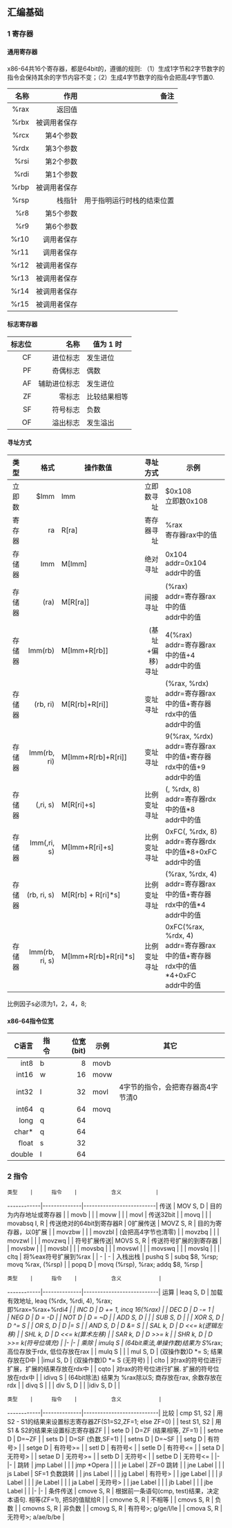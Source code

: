 ## 汇编基础

### 1 寄存器

#### 通用寄存器

x86-64共16个寄存器，都是64bit的，遵循的规则:
（1）生成1字节和2字节数字的指令会保持其余的字节内容不变；（2）生成4字节数字的指令会把高4字节置0.

 名称 |     作用    | 备注 |
-----:|------------:|-----:|
 %rax |返回值       |
 %rbx |被调用者保存 |
 %rcx |第4个参数    |
 %rdx |第3个参数    |
 %rsi |第2个参数    |
 %rdi |第1个参数    |
 %rbp |被调用者保存 |
 %rsp |栈指针       |用于指明运行时栈的结束位置
 %r8  |第5个参数    |
 %r9  |第6个参数    |
 %r10 |调用者保存   |
 %r11 |调用者保存   |
 %r12 |被调用者保存 |
 %r13 |被调用者保存 |
 %r14 |被调用者保存 |
 %r15 |被调用者保存 |


####  标志寄存器

标志位 |      名称    |   值为 1 时   |
------:|-------------:|---------------|
   CF  |     进位标志 | 发生进位      |
   PF  |     奇偶标志 | 偶数          |
   AF  | 辅助进位标志 | 发生进位      |
   ZF  |       零标志 | 比较结果相等  |
   SF  |     符号标志 | 负数          |
   OF  |     溢出标志 | 发生溢出      |


#### 寻址方式

 类型 |       格式     |       操作数值       |     寻址方式    |     示例   |
-----:|---------------:|--------------------- |----------------:|------------|
立即数|           $Imm | Imm                  | 立即数寻址      | $0x108 <br/> 立即数0x108 |
寄存器|           ra   | R[ra]                | 寄存器寻址      | %rax <br/> 寄存器rax中的值 |
存储器|           Imm  | M[Imm]               | 绝对寻址        | 0x104 <br/> addr=0x104 <br/> addr中的值| 
存储器|           (ra) | M[R[ra]]             | 间接寻址        | (%rax) <br/>  addr=寄存器rax中的值 <br/> addr中的值 |
存储器|        Imm(rb) | M[Imm+R[rb]]         | (基址+偏移)寻址 | 4(%rax) <br/> addr=寄存器rax中的值+4 <br/> addr中的值 |
存储器|       (rb, ri) | M[R[rb]+R[ri]]       | 变址寻址        | (%rax, %rdx) <br/> addr=寄存器rax中的值+寄存器rdx中的值 <br/> addr中的值 |
存储器|    Imm(rb, ri) | M[Imm+R[rb]+R[ri]]   | 变址寻址        | 9(%rax, %rdx) <br/> addr=寄存器rax中的值+寄存器rdx中的值+9 <br/> addr中的值 | 
存储器|       (,ri, s) | M[R[ri]+s]           | 比例变址寻址    | (, %rdx, 8) <br/> addr=寄存器rdx中的值*8 <br/> addr中的值 |
存储器|    Imm(,ri, s) | M[Imm+R[ri]+s]       | 比例变址寻址    | 0xFC(, %rdx, 8) <br/> addr=寄存器rdx中的值*8+0xFC <br/> addr中的值 |
存储器|    (rb, ri, s) | M[R[rb] + R[ri]*s]   | 比例变址寻址    | (%rax, %rdx, 4) <br/> addr=寄存器rax中的值+寄存器rdx中的值*4 <br/> addr中的值 |
存储器| Imm(rb, ri, s) | M[Imm+R[rb]+R[ri]*s] | 比例变址寻址    | 0xFC(%rax, %rdx, 4) <br/> addr=寄存器rax中的值+寄存器rdx中的值*4+0xFC <br/> addr中的值 |

比例因子s必须为1，2，4，8;


#### x86-64指令位宽

C语言  |指令 | 位宽(bit) | 示例 |           其它     |
------:|-----|----------:|------|--------------------|
int8   | b   |         8 | movb |
int16  | w   |        16 | movw |
int32  | l   |        32 | movl | 4字节的指令，会把寄存器高4字节清0
int64  | q   |        64 | movq |
long   | q   |        64 |      |
char*  | q   |        64 |      |
float  | s   |        32 |      |
double | l   |        64 |      |


### 2 指令

    类型    |      指令    |           含义           |
------------|--------------|--------------------------| 
传送        | MOV S, D     | 目的为内存地址或寄存器   |
            | movb         |                          |
            | movw         |                          |
            | movl         | 传送32bit                |
            | movq         |                          |
            | movabsq I, R | 传送绝对的64bit到寄存器R |
0扩展传送   | MOVZ S, R    | 目的为寄存器，以0扩展    |
            | movzbw       |                          |
            | movzbl       | (会把高4字节也清零)      |
            | movzbq       |                          |
            | movzwl       |                          |
            | movzwq       |                          |
符号扩展传送| MOVS S, R    | 传送符号扩展的到寄存器   |
            | movsbw       |                          |
            | movsbl       |                          |
            | movsbq       |                          |
            | movswl       |                          |
            | movswq       |                          |
            | movslq       |                          |
            | cltq         | 将%eax符号扩展到%rax     |
            | -            | -                        |
  入栈出栈  | pushq S      | subq $8, %rsp;  movq %rax, (%rsp) | 
            | popq  D      | movq (%rsp), %rax;  addq $8, %rsp |


    类型    |      指令    |           含义            |
------------|--------------|---------------------------| 
   运算     | leaq S, D    | 加载有效地址, leaq (%rdx, %rdi, 4), %rax; <br/>即%rax=%rax+%rdi*4 |
            | INC D        | D += 1, incq 16(%rax)     |
            | DEC D        | D -= 1                    |                                              
            | NEG D        | D = -D                    |
            | NOT D        | D = ~D                    |
            | ADD S, D     |                           |
            | SUB S, D     |                           |
            | XOR S, D     | D ^= S                    |
            | OR  S, D     | D |= S                    |
            | AND S, D     | D &= S                    |
            | SAL k, D     | D <<= k(逻辑左移)         |
            | SHL k, D     | D <<= k(算术左移)         |
            | SAR k, D     | D >>= k                   |
            | SHR k, D     | D >>= k(符号位填充)       |
            |-             |-                          |
  乘除      | imulq  S     | (64bit乘法,单操作数)结果为 S*%rax; 高位存放于rdx, 低位存放在rax |
            |  mulq  S     |                                                          |
            | mul S, D     | (双操作数)D *= S; 结果存放在D中                          |
            |imul S, D     | (双操作数)D *= S (无符号)                                |
            | clto         | 对rax的符号位进行扩展，扩展的结果存放在rdx中             |
            | cqto         | 对rax的符号位进行扩展. 扩展的符号位放在rdx中             |
            | idivq  S     | (64bit除法) 结果为 %rax除以S; 商存放在rax, 余数存放在rdx |
            |  divq  S     |                                                          |
            | div S, D     |                                                          |
            |idiv S, D     |                                                          |


    类型    |      指令    |           含义            |
------------|--------------|---------------------------| 
  比较      |  cmp S1, S2  | 用S2 - S1的结果来设置标志寄存器ZF(S1=S2,ZF=1; else ZF=0) |
            | test S1, S2  | 用S1 & S2的结果来设置标志寄存器ZF |
            | sete   D     | D=ZF (结果相等, ZF=1) |
            | setne  D     | D=~ZF                 |
            | sets   D     | D=SF (负数,SF=1)      |
            | setns  D     | D=~SF                 |
            | setg   D     | 有符号>               |
            | setge  D     | 有符号>=              |
            | setl   D     | 有符号<               |
            | setle  D     | 有符号<=              |
            | seta   D     | 无符号>               |
            | setae  D     | 无符号>=              |
            | setb   D     | 无符号<               |
            | setbe  D     | 无符号<=              |
            |-             |-                      |
  跳转      |   jmp Label  |                       |
            |   jmp *Opera |                       |
            |   je  Label  | ZF=0 跳转             |
            |   jne Label  |                       |
            |   js  Label  | SF=1 负数跳转         |
            |   jns Label  |                       |
            |   jg  Label  | 有符号>               |
            |   jge Label  |                       |
            |   jl  Label  |                       |
            |   jle Label  |                       |
            |   ja  Label  | 无符号>               |
            |   jae Label  |                       |
            |   jb  Label  |                       |
            |   jbe Label  |                       |
            |-             |-                      |
  条件传送  | cmove  S, R  | 根据前一条语句(cmp, test)结果，决定本语句. 相等(ZF=1), 把S的值赋给R |
            | cmovne S, R  | 不相等                |
            | cmovs  S, R  | 负数                  |
            | cmovns S, R  | 非负数                |
            | cmovg  S, R  | 有符号>; g/ge/l/le    |
            | cmova  S, R  | 无符号>; a/ae/b/be    |
